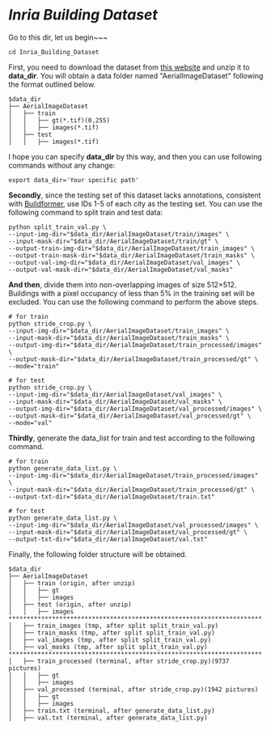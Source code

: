# ***Inria Building Dataset***
Go to this dir, let us begin~~~
```shell script
cd Inria_Building_Dataset
```
First, you need to download the dataset from [this website](https://project.inria.fr/aerialimagelabeling/) and unzip it to **data_dir**. You will obtain a data folder named "AerialImageDataset" following the format outlined below.
```none
$data_dir
├── AerialImageDataset
│   ├── train
│   │   ├── gt(*.tif)(0,255)
│   │   ├── images(*.tif)
│   ├── test
│   │   ├── images(*.tif)
```

I hope you can specify **data_dir** by this way, and then you can use following commands without any change:
```
export data_dir='Your specific path'
```
**Secondly**, since the testing set of this dataset lacks annotations, consistent with [Buildformer](https://github.com/WangLibo1995/BuildFormer/tree/main), use IDs 1-5 of each city as the testing set. You can use the following command to split train and test data:
```shell script
python split_train_val.py \
--input-img-dir="$data_dir/AerialImageDataset/train/images" \
--input-mask-dir="$data_dir/AerialImageDataset/train/gt" \
--output-train-img-dir="$data_dir/AerialImageDataset/train_images" \
--output-train-mask-dir="$data_dir/AerialImageDataset/train_masks" \
--output-val-img-dir="$data_dir/AerialImageDataset/val_images" \
--output-val-mask-dir="$data_dir/AerialImageDataset/val_masks" 
```

**And then**, divide them into non-overlapping images of size 512×512. Buildings with a pixel occupancy of less than 5% in the training set will be excluded. You can use the following command to perform the above steps.
```shell script
# for train
python stride_crop.py \
--input-img-dir="$data_dir/AerialImageDataset/train_images" \
--input-mask-dir="$data_dir/AerialImageDataset/train_masks" \
--output-img-dir="$data_dir/AerialImageDataset/train_processed/images" \
--output-mask-dir="$data_dir/AerialImageDataset/train_processed/gt" \
--mode="train"

# for test
python stride_crop.py \
--input-img-dir="$data_dir/AerialImageDataset/val_images" \
--input-mask-dir="$data_dir/AerialImageDataset/val_masks" \
--output-img-dir="$data_dir/AerialImageDataset/val_processed/images" \
--output-mask-dir="$data_dir/AerialImageDataset/val_processed/gt" \
--mode="val"
```
**Thirdly**, generate the data_list for train and test according to the following command.
```shell script
# for train
python generate_data_list.py \
--input-img-dir="$data_dir/AerialImageDataset/train_processed/images" \
--input-mask-dir="$data_dir/AerialImageDataset/train_processed/gt" \
--output-txt-dir="$data_dir/AerialImageDataset/train.txt"

# for test
python generate_data_list.py \
--input-img-dir="$data_dir/AerialImageDataset/val_processed/images" \
--input-mask-dir="$data_dir/AerialImageDataset/val_processed/gt" \
--output-txt-dir="$data_dir/AerialImageDataset/val.txt"
```

Finally, the following folder structure will be obtained.
```none
$data_dir
├── AerialImageDataset
│   ├── train (origin, after unzip)
│   │   ├── gt
│   │   ├── images
│   ├── test (origin, after unzip)
│   │   ├── images
**********************************************************************
│   ├── train_images (tmp, after split split_train_val.py)
│   ├── train_masks (tmp, after split split_train_val.py)
│   ├── val_images (tmp, after split split_train_val.py)
│   ├── val_masks (tmp, after split split_train_val.py)
**********************************************************************
│   ├── train_processed (terminal, after stride_crop.py)(9737 pictures)
│   │   ├── gt
│   │   ├── images
│   ├── val_processed (terminal, after stride_crop.py)(1942 pictures)
│   │   ├── gt
│   │   ├── images
│   ├── train.txt (terminal, after generate_data_list.py)
│   ├── val.txt (terminal, after generate_data_list.py)
```